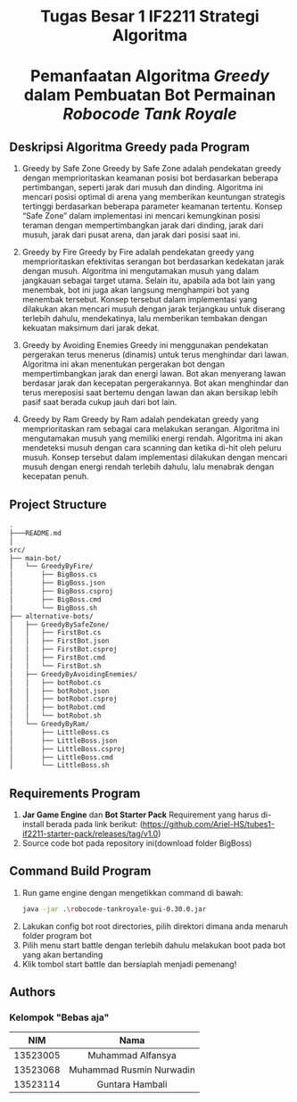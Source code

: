 <h1 align="center"> Tugas Besar 1 IF2211 Strategi Algoritma </h1>
<h1 align="center">  Pemanfaatan Algoritma <em> Greedy </em> dalam Pembuatan Bot Permainan <em> Robocode Tank Royale </em> </h1>



## Deskripsi Algoritma Greedy pada Program
1. Greedy by Safe Zone
Greedy by Safe Zone adalah pendekatan greedy dengan memprioritaskan keamanan posisi bot berdasarkan beberapa pertimbangan, seperti jarak dari musuh dan dinding. Algoritma ini mencari posisi optimal di arena yang memberikan keuntungan strategis tertinggi berdasarkan beberapa parameter keamanan tertentu. Konsep “Safe Zone” dalam implementasi ini mencari kemungkinan posisi teraman dengan mempertimbangkan jarak dari dinding, jarak dari musuh, jarak dari pusat arena, dan jarak dari posisi saat ini.

2. Greedy by Fire
Greedy by Fire adalah pendekatan greedy yang memprioritaskan efektivitas serangan bot berdasarkan kedekatan jarak dengan musuh. Algoritma ini mengutamakan musuh yang dalam jangkauan sebagai target utama. Selain itu, apabila ada bot lain yang menembak, bot ini juga akan langsung menghampiri bot yang menembak tersebut. Konsep tersebut dalam implementasi yang dilakukan akan mencari musuh dengan jarak terjangkau untuk diserang terlebih dahulu, mendekatinya, lalu memberikan tembakan dengan kekuatan maksimum dari jarak dekat.

3. Greedy by Avoiding Enemies
Greedy ini menggunakan pendekatan pergerakan terus menerus (dinamis) untuk terus menghindar dari lawan. Algoritma ini akan menentukan pergerakan bot dengan mempertimbangkan jarak dan energi lawan. Bot akan menyerang lawan berdasar jarak dan kecepatan pergerakannya. Bot akan menghindar dan terus mereposisi saat bertemu dengan lawan dan akan bersikap lebih pasif saat berada cukup jauh dari bot lain.

4. Greedy by Ram
Greedy by Ram adalah pendekatan greedy yang memprioritaskan ram sebagai cara melakukan serangan. Algoritma ini mengutamakan musuh yang memiliki energi rendah. Algoritma ini akan mendeteksi musuh dengan cara scanning dan ketika di-hit oleh peluru musuh. Konsep tersebut dalam implementasi dilakukan dengan mencari musuh dengan energi rendah terlebih dahulu, lalu menabrak dengan kecepatan penuh.

## Project Structure
```bash
.
├───README.md
│
src/
├── main-bot/
│   └── GreedyByFire/
│       ├── BigBoss.cs
│       ├── BigBoss.json
│       ├── BigBoss.csproj
│       ├── BigBoss.cmd
│       └── BigBoss.sh
├── alternative-bots/
│   ├── GreedyBySafeZone/
│   │   ├── FirstBot.cs
│   │   ├── FirstBot.json
│   │   ├── FirstBot.csproj
│   │   ├── FirstBot.cmd
│   │   └── FirstBot.sh
│   ├── GreedyByAvoidingEnemies/
│   │   ├── botRobot.cs
│   │   ├── botRobot.json
│   │   ├── botRobot.csproj
│   │   ├── botRobot.cmd
│   │   └── botRobot.sh
│   └── GreedyByRam/
│       ├── LittleBoss.cs
│       ├── LittleBoss.json
│       ├── LittleBoss.csproj
│       ├── LittleBoss.cmd
│       └── LittleBoss.sh

```


## Requirements Program
1. **Jar Game Engine** dan **Bot Starter Pack**
    Requirement yang harus di-install berada pada link berikut: 
    (https://github.com/Ariel-HS/tubes1-if2211-starter-pack/releases/tag/v1.0)
2. Source code bot pada repository ini(download folder BigBoss)


## Command Build Program
1. Run game engine dengan mengetikkan command di bawah:
    ```bash
    java -jar .\robocode-tankroyale-gui-0.30.0.jar
    ```
2. Lakukan config bot root directories, pilih direktori dimana anda menaruh folder program bot
3. Pilih menu start battle dengan terlebih dahulu melakukan boot pada bot yang akan bertanding
4. Klik tombol start battle dan bersiaplah menjadi pemenang!

## Authors
### **Kelompok "Bebas aja"**
|   NIM    |                  Nama                  |
| :------: | :-------------------------------------:|
| 13523005 |            Muhammad Alfansya           |
| 13523068 |        Muhammad Rusmin Nurwadin        |
| 13523114 |             Guntara Hambali            |